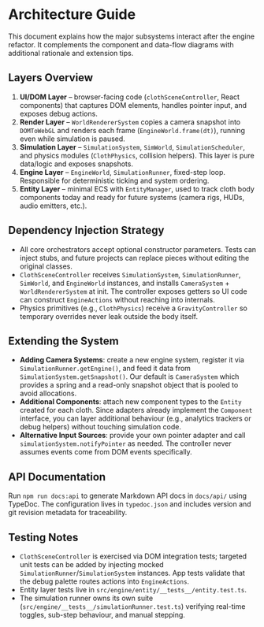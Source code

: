 # Architecture Guide

This document explains how the major subsystems interact after the engine refactor. It complements
the component and data-flow diagrams with additional rationale and extension tips.


## Layers Overview

1. **UI/DOM Layer** – browser-facing code (`clothSceneController`, React components) that captures
   DOM elements, handles pointer input, and exposes debug actions.
2. **Render Layer** – `WorldRendererSystem` copies a camera snapshot into `DOMToWebGL` and renders
   each frame (`EngineWorld.frame(dt)`), running even while simulation is paused.
3. **Simulation Layer** – `SimulationSystem`, `SimWorld`, `SimulationScheduler`, and physics modules
   (`ClothPhysics`, collision helpers). This layer is pure data/logic and exposes snapshots.
4. **Engine Layer** – `EngineWorld`, `SimulationRunner`, fixed-step loop. Responsible for deterministic
   ticking and system ordering.
5. **Entity Layer** – minimal ECS with `EntityManager`, used to track cloth body components today and
   ready for future systems (camera rigs, HUDs, audio emitters, etc.).


## Dependency Injection Strategy

- All core orchestrators accept optional constructor parameters. Tests can inject stubs, and future
  projects can replace pieces without editing the original classes.
- `ClothSceneController` receives `SimulationSystem`, `SimulationRunner`, `SimWorld`, and `EngineWorld`
  instances, and installs `CameraSystem` + `WorldRendererSystem` at init. The controller exposes
  getters so UI code can construct `EngineActions` without reaching into internals.
- Physics primitives (e.g., `ClothPhysics`) receive a `GravityController` so temporary overrides never
  leak outside the body itself.


## Extending the System

- **Adding Camera Systems**: create a new engine system, register it via `SimulationRunner.getEngine()`,
  and feed it data from `SimulationSystem.getSnapshot()`. Our default is `CameraSystem` which provides
  a spring and a read-only snapshot object that is pooled to avoid allocations.
- **Additional Components**: attach new component types to the `Entity` created for each cloth. Since
  adapters already implement the `Component` interface, you can layer additional behaviour (e.g.,
  analytics trackers or debug helpers) without touching simulation code.
- **Alternative Input Sources**: provide your own pointer adapter and call `simulationSystem.notifyPointer`
  as needed. The controller never assumes events come from DOM events specifically.


## API Documentation

Run `npm run docs:api` to generate Markdown API docs in `docs/api/` using TypeDoc. The configuration lives
in `typedoc.json` and includes version and git revision metadata for traceability.


## Testing Notes

- `ClothSceneController` is exercised via DOM integration tests; targeted unit tests can be added by
  injecting mocked `SimulationRunner`/`SimulationSystem` instances. App tests validate that the debug
  palette routes actions into `EngineActions`.
- Entity layer tests live in `src/engine/entity/__tests__/entity.test.ts`.
- The simulation runner owns its own suite (`src/engine/__tests__/simulationRunner.test.ts`) verifying
  real-time toggles, sub-step behaviour, and manual stepping.
